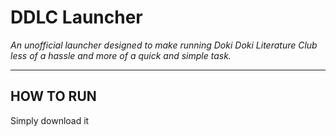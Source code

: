 # DDLC Launcher

*An unofficial launcher designed to make running Doki Doki Literature Club less of a hassle and more of a quick and simple task.*

---

## HOW TO RUN
Simply download it
